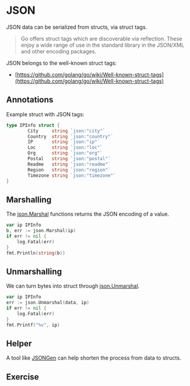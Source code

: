 # JSON

JSON data can be serialized from structs, via struct tags.

> Go offers struct tags which are discoverable via reflection. These enjoy a
> wide range of use in the standard library in the JSON/XML and other encoding
> packages.

JSON belongs to the well-known struct tags:

* [https://github.com/golang/go/wiki/Well-known-struct-tags](https://github.com/golang/go/wiki/Well-known-struct-tags)

## Annotations

Example struct with JSON tags:

```go
type IPInfo struct {
        City     string `json:"city"`
        Country  string `json:"country"`
        IP       string `json:"ip"`
        Loc      string `json:"loc"`
        Org      string `json:"org"`
        Postal   string `json:"postal"`
        Readme   string `json:"readme"`
        Region   string `json:"region"`
        Timezone string `json:"timezone"`
}
```

## Marshalling

The [json.Marshal](https://golang.org/pkg/encoding/json/#Marshal) functions returns the JSON encoding of a value.

```go
var ip IPInfo
b, err := json.Marshal(ip)
if err != nil {
    log.Fatal(err)
}
fmt.Println(string(b))
```

## Unmarshalling

We can turn bytes into struct through [json.Unmarshal](https://golang.org/pkg/encoding/json/#Unmarshal).

```go
var ip IPInfo
err := json.Unmarshal(data, ip)
if err != nil {
    log.Fatal(err)
}
fmt.Printf("%v", ip)
```

## Helper

A tool like [JSONGen](https://github.com/bemasher/JSONGen) can help shorten the process from data to structs.

## Exercise

